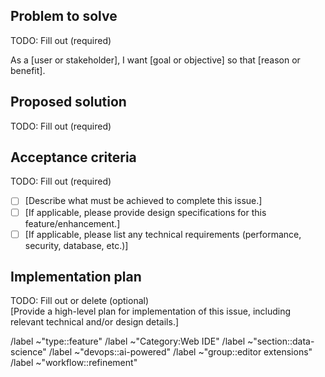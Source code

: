 <!---
Please read this!

Before opening a new issue, make sure to search for keywords in the issues
filtered by the "bug" label:

- https://gitlab.com/gitlab-org/gitlab-web-ide/-/issues/?label_name%5B%5D=type%3A%3Abug

and verify the issue you're about to submit isn't a duplicate.
--->

## Problem to solve

TODO: Fill out (required)

As a [user or stakeholder], I want [goal or objective] so that [reason or benefit].

## Proposed solution

TODO: Fill out (required)

<!-- How are we going to solve the problem? -->

## Acceptance criteria

TODO: Fill out (required)

- [ ] [Describe what must be achieved to complete this issue.]
- [ ] [If applicable, please provide design specifications for this feature/enhancement.]
- [ ] [If applicable, please list any technical requirements (performance, security, database, etc.)]

## Implementation plan

TODO: Fill out or delete (optional)  
[Provide a high-level plan for implementation of this issue, including relevant technical and/or design details.]

<!-- NOTE: Feel free to expand with more sections and headers as needed -->

<!-- DO NOT TOUCH BELOW -->

/label ~"type::feature"
/label ~"Category:Web IDE"
/label ~"section::data-science"
/label ~"devops::ai-powered"
/label ~"group::editor extensions"
/label ~"workflow::refinement"
